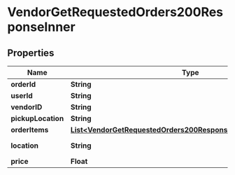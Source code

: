 

# VendorGetRequestedOrders200ResponseInner

## Properties

Name | Type | Description | Notes
------------ | ------------- | ------------- | -------------
**orderId** | **String** |  |  [optional]
**userId** | **String** |  |  [optional]
**vendorID** | **String** |  |  [optional]
**pickupLocation** | **String** |  |  [optional]
**orderItems** | [**List&lt;VendorGetRequestedOrders200ResponseInnerOrderItemsInner&gt;**](VendorGetRequestedOrders200ResponseInnerOrderItemsInner.md) |  |  [optional]
**location** | **String** | Delivery location. |  [optional]
**price** | **Float** |  |  [optional]




